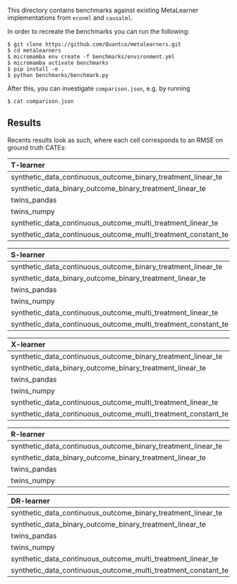This directory contains benchmarks against existing MetaLearner
implementations from `econml` and `causalml`.

In order to recreate the benchmarks you can run the following:

```
$ git clone https://github.com/Quantco/metalearners.git
$ cd metalearners
$ micromamba env create -f benchmarks/environment.yml
$ micromamba activate benchmarks
$ pip install -e .
$ python benchmarks/benchmark.py
```

After this, you can investigate `comparison.json`, e.g. by running

```
$ cat comparison.json
```

## Results

Recents results look as such, where each cell corresponds to an RMSE
on ground truth CATEs:

| T-learner                                                     | causalml_in_sample | causalml_oos | econml_in_sample | econml_oos | metalearners_in_sample | metalearners_oos |
| :------------------------------------------------------------ | -----------------: | -----------: | ---------------: | ---------: | ---------------------: | ---------------: |
| synthetic_data_continuous_outcome_binary_treatment_linear_te  |          0.0458966 |    0.0456347 |        0.0458966 |  0.0456347 |              0.0467864 |        0.0456347 |
| synthetic_data_binary_outcome_binary_treatment_linear_te      |          0.0212419 |    0.0215154 |              nan |        nan |               0.021512 |        0.0215154 |
| twins_pandas                                                  |           0.308362 |     0.345602 |              nan |        nan |               0.354783 |         0.348551 |
| twins_numpy                                                   |           0.308362 |     0.345602 |              nan |        nan |               0.349543 |         0.345602 |
| synthetic_data_continuous_outcome_multi_treatment_linear_te   |          0.0615009 |     0.061717 |        0.0615009 |   0.061717 |              0.0621115 |         0.061717 |
| synthetic_data_continuous_outcome_multi_treatment_constant_te |           0.075331 |     0.075295 |         0.075331 |   0.075295 |              0.0759047 |         0.075295 |

| S-learner                                                     | causalml_in_sample | causalml_oos | econml_in_sample | econml_oos | metalearners_in_sample | metalearners_oos |
| :------------------------------------------------------------ | -----------------: | -----------: | ---------------: | ---------: | ---------------------: | ---------------: |
| synthetic_data_continuous_outcome_binary_treatment_linear_te  |            14.5706 |      14.6248 |          14.5706 |    14.6248 |                14.5729 |          14.6248 |
| synthetic_data_binary_outcome_binary_treatment_linear_te      |           0.229101 |     0.228616 |              nan |        nan |               0.229231 |           0.2286 |
| twins_pandas                                                  |           0.314253 |     0.318554 |              nan |        nan |               0.371613 |         0.319028 |
| twins_numpy                                                   |           0.314253 |     0.318554 |              nan |        nan |               0.361345 |         0.318554 |
| synthetic_data_continuous_outcome_multi_treatment_linear_te   |                nan |          nan |          14.1468 |     14.185 |                14.1478 |          14.1853 |
| synthetic_data_continuous_outcome_multi_treatment_constant_te |                nan |          nan |        0.0110779 |  0.0110778 |              0.0104649 |       0.00897915 |

| X-learner                                                     | causalml_in_sample | causalml_oos | econml_in_sample | econml_oos | metalearners_in_sample | metalearners_oos |
| :------------------------------------------------------------ | -----------------: | -----------: | ---------------: | ---------: | ---------------------: | ---------------: |
| synthetic_data_continuous_outcome_binary_treatment_linear_te  |          0.0458966 |    0.0456347 |        0.0458966 |  0.0456347 |               0.046185 |        0.0456347 |
| synthetic_data_binary_outcome_binary_treatment_linear_te      |           0.304592 |     0.301882 |              nan |        nan |               0.304634 |         0.301833 |
| twins_pandas                                                  |           0.325027 |     0.335259 |              nan |        nan |               0.334088 |          0.33426 |
| twins_numpy                                                   |           0.325027 |     0.335259 |              nan |        nan |               0.330992 |         0.330445 |
| synthetic_data_continuous_outcome_multi_treatment_linear_te   |          0.0615009 |     0.061717 |        0.0615009 |   0.061717 |              0.0616481 |         0.061717 |
| synthetic_data_continuous_outcome_multi_treatment_constant_te |           0.075331 |     0.075295 |         0.075331 |   0.075295 |              0.0754751 |         0.075295 |

| R-learner                                                    | causalml_in_sample | causalml_oos | metalearners_in_sample | metalearners_oos |
| :----------------------------------------------------------- | -----------------: | -----------: | ---------------------: | ---------------: |
| synthetic_data_continuous_outcome_binary_treatment_linear_te |          0.0469718 |    0.0462968 |              0.0499107 |        0.0473927 |
| synthetic_data_binary_outcome_binary_treatment_linear_te     |           0.304553 |     0.301832 |               0.304672 |         0.301835 |
| twins_pandas                                                 |           0.322255 |     0.344373 |               0.353968 |         0.349625 |
| twins_numpy                                                  |           0.322681 |      0.34876 |               0.350513 |         0.336281 |

| DR-learner                                                    | causalml_in_sample | causalml_oos | econml_in_sample | econml_oos | metalearners_in_sample | metalearners_oos |
| :------------------------------------------------------------ | -----------------: | -----------: | ---------------: | ---------: | ---------------------: | ---------------: |
| synthetic_data_continuous_outcome_binary_treatment_linear_te  |          0.0463883 |    0.0454509 |         0.248504 |   0.248071 |              0.0479302 |        0.0454753 |
| synthetic_data_binary_outcome_binary_treatment_linear_te      |                nan |          nan |         0.304584 |   0.301864 |               0.304651 |         0.301819 |
| twins_pandas                                                  |                nan |          nan |              nan |        nan |               0.384664 |         0.371556 |
| twins_numpy                                                   |                nan |          nan |              nan |        nan |               0.365246 |         0.355291 |
| synthetic_data_continuous_outcome_multi_treatment_linear_te   |          0.0626939 |    0.0666055 |          0.35979 |   0.361228 |               0.065019 |        0.0620081 |
| synthetic_data_continuous_outcome_multi_treatment_constant_te |          0.0762018 |    0.0758183 |         0.075396 |  0.0753247 |              0.0788082 |        0.0757351 |
